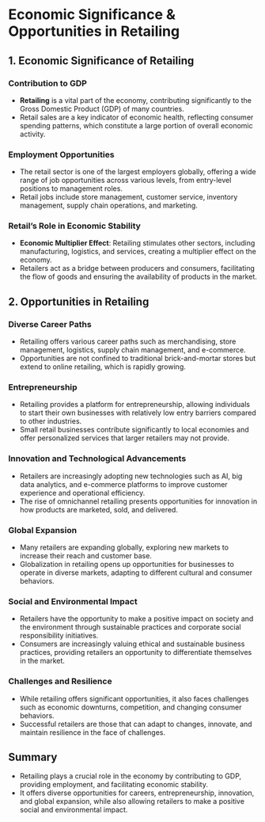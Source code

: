 # Economic Significance & Opportunities in Retailing

## 1. Economic Significance of Retailing

### Contribution to GDP
- **Retailing** is a vital part of the economy, contributing significantly to the Gross Domestic Product (GDP) of many countries.
- Retail sales are a key indicator of economic health, reflecting consumer spending patterns, which constitute a large portion of overall economic activity.

### Employment Opportunities
- The retail sector is one of the largest employers globally, offering a wide range of job opportunities across various levels, from entry-level positions to management roles.
- Retail jobs include store management, customer service, inventory management, supply chain operations, and marketing.

### Retail’s Role in Economic Stability
- **Economic Multiplier Effect**: Retailing stimulates other sectors, including manufacturing, logistics, and services, creating a multiplier effect on the economy.
- Retailers act as a bridge between producers and consumers, facilitating the flow of goods and ensuring the availability of products in the market.

## 2. Opportunities in Retailing

### Diverse Career Paths
- Retailing offers various career paths such as merchandising, store management, logistics, supply chain management, and e-commerce.
- Opportunities are not confined to traditional brick-and-mortar stores but extend to online retailing, which is rapidly growing.

### Entrepreneurship
- Retailing provides a platform for entrepreneurship, allowing individuals to start their own businesses with relatively low entry barriers compared to other industries.
- Small retail businesses contribute significantly to local economies and offer personalized services that larger retailers may not provide.

### Innovation and Technological Advancements
- Retailers are increasingly adopting new technologies such as AI, big data analytics, and e-commerce platforms to improve customer experience and operational efficiency.
- The rise of omnichannel retailing presents opportunities for innovation in how products are marketed, sold, and delivered.

### Global Expansion
- Many retailers are expanding globally, exploring new markets to increase their reach and customer base.
- Globalization in retailing opens up opportunities for businesses to operate in diverse markets, adapting to different cultural and consumer behaviors.

### Social and Environmental Impact
- Retailers have the opportunity to make a positive impact on society and the environment through sustainable practices and corporate social responsibility initiatives.
- Consumers are increasingly valuing ethical and sustainable business practices, providing retailers an opportunity to differentiate themselves in the market.

### Challenges and Resilience
- While retailing offers significant opportunities, it also faces challenges such as economic downturns, competition, and changing consumer behaviors.
- Successful retailers are those that can adapt to changes, innovate, and maintain resilience in the face of challenges.

## Summary
- Retailing plays a crucial role in the economy by contributing to GDP, providing employment, and facilitating economic stability.
- It offers diverse opportunities for careers, entrepreneurship, innovation, and global expansion, while also allowing retailers to make a positive social and environmental impact.


